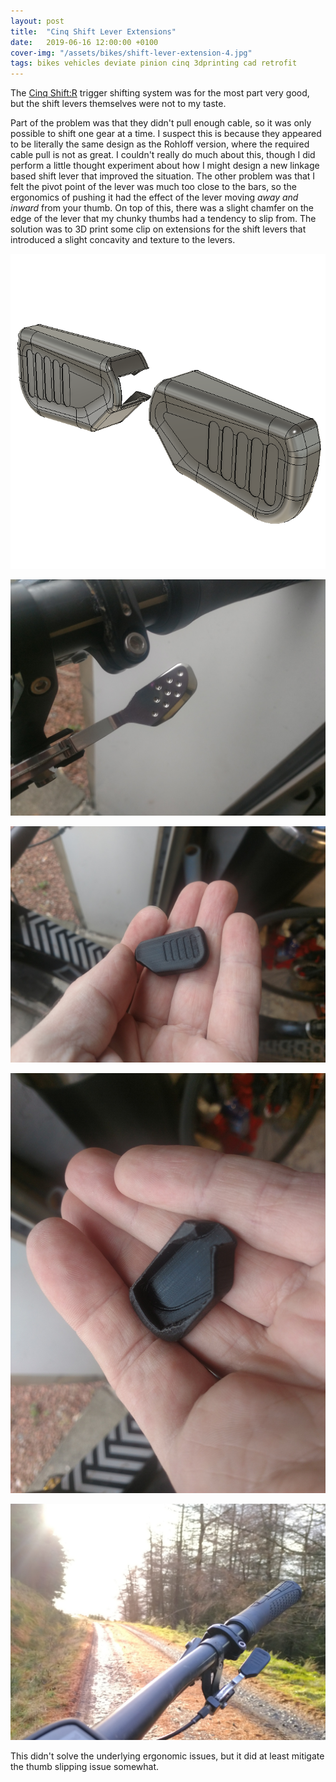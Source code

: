 ```yaml
---
layout: post
title:  "Cinq Shift Lever Extensions"
date:   2019-06-16 12:00:00 +0100
cover-img: "/assets/bikes/shift-lever-extension-4.jpg"
tags: bikes vehicles deviate pinion cinq 3dprinting cad retrofit
---
```

The [Cinq Shift:R](https://www.kickstarter.com/projects/1769923126/cinq-shift-r-for-pinion) trigger shifting system was for the most part very good, but the shift levers themselves were not to my taste.

Part of the problem was that they didn't pull enough cable, so it was only possible to shift one gear at a time. I suspect this is because they appeared to be literally the same design as the Rohloff version, where the required cable pull is not as great. I couldn't really do much about this, though I did perform a little thought experiment about how I might design a new linkage based shift lever that improved the situation. The other problem was that I felt the pivot point of the lever was much too close to the bars, so the ergonomics of pushing it had the effect of the lever moving *away and inward* from your thumb. On top of this, there was a slight chamfer on the edge of the lever that my chunky thumbs had a tendency to slip from. The solution was to 3D print some clip on extensions for the shift levers that introduced a slight concavity and texture to the levers.

![Shift Lever Extensions](/assets/bikes/shifter-levers.png)

![Shift Lever Extensions](/assets/bikes/shift-lever-extension-1.jpg)

![Shift Lever Extensions](/assets/bikes/shift-lever-extension-2.jpg)

![Shift Lever Extensions](/assets/bikes/shift-lever-extension-3.jpg)

![Shift Lever Extensions](/assets/bikes/shift-lever-extension-4.jpg)

This didn't solve the underlying ergonomic issues, but it did at least mitigate the thumb slipping issue somewhat.
